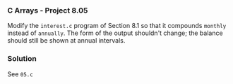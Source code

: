 ### C Arrays - Project 8.05

Modify the ```interest.c``` program of Section 8.1 so that it compounds ```monthly``` instead of ```annually```.
The form of the output shouldn't change; the balance should still be shown at annual intervals.

### Solution

See ```05.c```